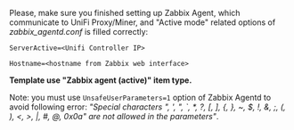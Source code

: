 Please, make sure you finished setting up Zabbix Agent, which communicate to UniFi Proxy/Miner, and "Active mode" related options of _zabbix_agentd.conf_ is filled correctly:

`ServerActive=<Unifi Controller IP>`

`Hostname=<hostname from Zabbix web interface>`

**Template use "Zabbix agent (active)" item type.**

Note: you must use `UnsafeUserParameters=1` option of Zabbix Agentd to avoid following error: _"Special characters "\, ', ", `, *, ?, [, ], {, }, ~, $, !, &, ;, (, ), <, >, |, #, @, 0x0a" are not allowed in the parameters"_. 
